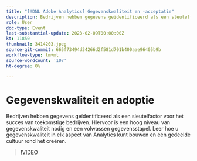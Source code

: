 ```yaml
---
title: "[!DNL Adobe Analytics] Gegevenskwaliteit en -acceptatie"
description: Bedrijven hebben gegevens geïdentificeerd als een sleutelfactor voor het succes van toekomstige bedrijven. Hiervoor is een hoog niveau van gegevenskwaliteit nodig en een volwassen gegevensstapel. Leer hoe u gegevenskwaliteit in elk aspect van Analytics kunt bouwen en een gedeelde cultuur rond het creëren.
role: User
doc-type: Event
last-substantial-update: 2023-02-09T00:00:00Z
kt: 11850
thumbnail: 3414203.jpeg
source-git-commit: 665f73494d34266d2f581d701b400aae96405b9b
workflow-type: tm+mt
source-wordcount: '107'
ht-degree: 0%

---
```



# Gegevenskwaliteit en adoptie

Bedrijven hebben gegevens geïdentificeerd als een sleutelfactor voor het succes van toekomstige bedrijven. Hiervoor is een hoog niveau van gegevenskwaliteit nodig en een volwassen gegevensstapel. Leer hoe u gegevenskwaliteit in elk aspect van Analytics kunt bouwen en een gedeelde cultuur rond het creëren.

>[!VIDEO](https://video.tv.adobe.com/v/3414203/?quality=12&learn=on)
